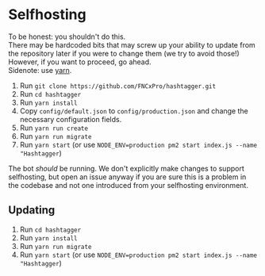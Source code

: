 # Selfhosting
To be honest: you shouldn't do this.  
There may be hardcoded bits that may screw up your ability to update from the repository later if you were to change them (we try to avoid those!)  
However, if you want to proceed, go ahead.  
Sidenote: use [yarn](https://yarnpkg.com).  
1. Run `git clone https://github.com/FNCxPro/hashtagger.git`
2. Run `cd hashtagger`
3. Run `yarn install`
4. Copy `config/default.json` to `config/production.json` and change the necessary configuration fields.
5. Run `yarn run create`
6. Run `yarn run migrate`
7. Run `yarn start` (or use `NODE_ENV=production pm2 start index.js --name "Hashtagger`)

The bot *should* be running. We don't explicitly make changes to support selfhosting, but open an issue anyway if you are sure this is a problem in the codebase and not one introduced from your selfhosting environment.

## Updating
1. Run `cd hashtagger`
2. Run `yarn install`
3. Run `yarn run migrate`
4. Run `yarn start` (or use `NODE_ENV=production pm2 start index.js --name "Hashtagger`)